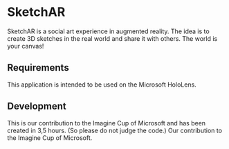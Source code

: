 # SketchAR
SketchAR is a social art experience in augmented reality. The idea is to create 3D sketches in the real world and share it with others.
The world is your canvas!

## Requirements
This application is intended to be used on the Microsoft HoloLens.

## Development
This is our contribution to the Imagine Cup of Microsoft and has been created in 3,5 hours. (So please do not judge the code.)
Our contribution to the Imagine Cup of Microsoft.
